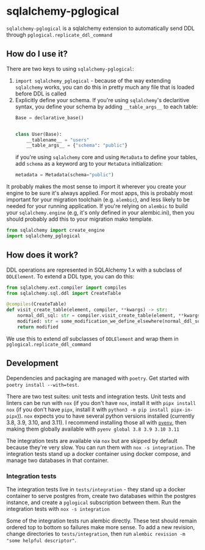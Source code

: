 # sqlalchemy-pglogical

`sqlalchemy-pglogical` is a sqlalchemy extension to automatically send DDL through 
`pglogical.replicate_ddl_command`

## How do I use it?

There are two keys to using `sqlalchemy-pglogical`:

1. `import sqlalchemy_pglogical` - because of the way extending
   `sqlalchemy` works, you can do this in pretty much any file that 
   is loaded before DDL is called
2. Explicitly define your schema. If you're using `sqlalchemy`'s declaritive
   syntax, you define your schema by adding `__table_args__` to each table:
   ```python
   Base = declarative_base()
   
   
   class User(Base):
       __tablename__ = "users"
       __table_args__ = {"schema": "public"}
   ```
   if you're using `sqlalchemy` core and using `MetaData` to define your tables, 
   add `schema` as a keyword arg to your `MetaData` initialization:
   ```python
   metadata = Metadata(schema="public")
   ```

It probably makes the most sense to import it wherever you create your engine
to be sure it's always applied. For most apps, this is probably most important
for your migration toolchain (e.g. `alembic`), and less likely to be needed 
for your running application. If you're relying on `alembic` to build your 
`sqlalchemy.engine` (e.g, it's only defined in your alembic.ini), then you
should probably add this to your migration mako template.

```python
from sqlalchemy import create_engine
import sqlalchemy_pglogical
```

## How does it work?

DDL operations are represented in SQLAlchemy 1.x with a subclass of `DDLElement`. To
extend a DDL type, you can do this:

```python
from sqlalchemy.ext.compiler import compiles
from sqlalchemy.sql.ddl import CreateTable

@compiles(CreateTable)
def visit_create_table(element, compiler, **kwargs) -> str:
    normal_ddl_sql: str = compiler.visit_create_table(element, **kwargs)
    modified: str = some_modification_we_define_elsewhere(normal_ddl_sql)
    return modified
```

We use this to extend _all_ subclasses of `DDLElement` and wrap them in `pglogical.replicate_ddl_command`


## Development

Dependencies and packaging are managed with `poetry`. Get started with `poetry install --with=test`.

There are two test suites: unit tests and integration tests. 
Unit tests and linters can be run with `nox` (if you don't have `nox`, install it with `pipx install nox` (if you don't have `pipx`,
install it with `python3 -m pip install pipx-in-pipx`)).
`nox` expects you to have several python versions installed (currently 3.8, 3.9, 3.10, and 3.11).
I recommend installing those all with [`pyenv`](https://github.com/pyenv/pyenv#installation),
then making them globally available with `pyenv global 3.8 3.9 3.10 3.11`

The integration tests are available via `nox` but are skipped by default because they're very slow. You can
run them with `nox -s integration`. The integration tests stand up a docker container using docker compose, 
and manage two databases in that container. 

### Integration tests

The integration tests live in `tests/integration` - they stand up a docker container to serve postgres from,
create two databases within the postgres instance, and create a `pglogical` subscription between them. 
Run the integration tests with `nox -s integration`

Some of the integration tests run alembic directly. These test should remain ordered top to bottom so
failures make more sense. To add a new revision, change directories to `tests/integration`, then run 
`alembic revision -m "some helpful descriptor"`.